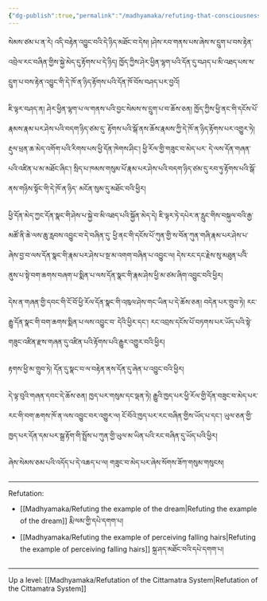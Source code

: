 ```yaml
---
{"dg-publish":true,"permalink":"/madhyamaka/refuting-that-consciousness-is-inherently-established-without-external-objects-gomde/"}
---
```


སེམས་ཙམ་པ་ན་རེ། འདི་བརྟེན་འབྱུང་བའི་དེ་ཉིད་མཐོང་བ་དེས། །ཤེས་རབ་གནས་པས་ཞེས་ས་དྲུག་པ་བས་རྟེན་འབྲེལ་རང་བཞིན་གྱིས་སྐྱེ་མེད་དུ་རྟོགས་པ་དེ་ཉིད། 
ཁྱོད་ཀྱིས་ཤེར་ཕྱིན་ལྷག་པའི་དོན་དུ་བཤད་པ་མི་འཐད་པས་ས་དྲུག་པ་བས་རྟེན་འབྱུང་གི་དེ་ཁོ་ན་ཉིད་རྟོགས་པའི་དོན་ཁོ་བོས་བཤད་པར་བྱའོ། 

ཇི་ལྟར་བཤད་ན། ཤེར་ཕྱིན་ལྷག་པ་ལ་གནས་པའི་བྱང་སེམས་ས་དྲུག་པ་བ་ཆོས་ཅན། ཁྱོད་ཀྱིས་ཕྱི་ནང་གི་དངོས་པོ་རྣམས་རྣམ་པར་ཤེས་པའི་བདག་ཉིད་ཙམ་དུ་
རྟོགས་པའི་སྒོ་ནས་ཆོས་རྣམས་ཀྱི་དེ་ཁོ་ན་ཉིད་རྟོགས་པར་འགྱུར་ཏེ། རྡུལ་ཕྲན་ཆ་མེད་འགོག་པའི་རིགས་པས་ཕྱི་དོན་ཁེགས་ཤིང་། ཕྱི་རོལ་གྱི་གཟུང་བ་མེད་པར་
དེ་ལས་དོན་གཞན་པའི་འཛིན་པ་མ་མཐོང་ཞིང་། སྲིད་པ་ཁམས་གསུམ་པོ་རྣམ་པར་ཤེས་པའི་བདག་ཉིད་ཙམ་དུ་རབ་ཏུ་རྟོགས་པའི་སྒོ་ནས་གཉིས་སྟོང་གི་དེ་ཁོ་ན་ཉིད་
མངོན་སུམ་དུ་མཐོང་བའི་ཕྱིར། 

ཕྱི་དོན་མེད་ཀྱང་དོན་སྣང་གི་ཤེས་པ་སྐྱེ་བ་མི་འཐད་པའི་སྐྱོན་མེད་དེ། ཇི་ལྟར་ཏེ་དཔེར་ན་རླུང་གིས་བསྐུལ་བའི་རྒྱ་མཚོ་ནི་ཆེ་ལས་ཆུ་རླབས་འབྱུང་བ་དེ་བཞིན་དུ་
ཕྱི་ནང་གི་དངོས་པོ་ཀུན་གྱི་ས་བོན་ཀུན་གཞི་རྣམ་པར་ཤེས་པ་ཞེས་བྱ་བ་ལས་དོན་སྣང་གི་རྣམ་པར་ཤེས་པ་སྔ་མ་འགག་བཞིན་པ་འབྱུང་ལ། 
དེས་རང་དང་རྗེས་སུ་མཐུན་པའིེ་ནུས་པ་སྟེ་བག་ཆགས་བཞག་པ་སྨིན་པ་ལས་དོན་སྣང་གི་རྣམ་ཤེས་ཕྱི་མ་ཙམ་ཞིག་འབྱུང་བའི་ཕྱིར། 

དེས་ན་གཞན་གྱི་དབང་གི་ངོ་བོ་ཕྱི་རོལ་དོན་སྣང་གི་འཁུལ་ཤེས་གང་ཡིན་པ་དེ་ཆོས་ཅན། བདེན་པར་གྲུབ་ཏེ། རང་རྒྱུ་དོན་སྣང་གི་བག་ཆགས་སྨིན་པ་ལས་འབྱུང་བ་
དེའི་ཕྱིར་དང་། རང་འབྲས་དངོས་པོ་བཏགས་པར་ཡོད་པའི་སྟེ་གཟུང་འཛིན་རྫས་གཞན་དུ་འཛིན་པའི་རྟོགས་པའི་རྒྱུར་འགྱུར་བའི་ཕྱིར། 

རྟགས་ཕྱི་མ་གྲུབ་ཏེ། དོན་དུ་སྣང་བ་ལ་བརྟེན་ནས་དོན་དུ་ཞེན་པ་འབྱུང་བའི་ཕྱིར། 

དེ་ལྟ་བུའི་གཞན་དབང་དེ་ཆོས་ཅན། ཁྱད་པར་གསུམ་དང་ལྡན་ཏེ། རྒྱུའི་ཁྱད་པར་ཕྱི་རོལ་གྱི་དོན་བཟུང་བ་མེད་པར་རང་གི་བག་ཆགས་ཁོ་ན་ལས་འབྱུང་བར་འགྱུར་ལ། 
ངོ་བོའེ་ཁྱད་པར་རང་བཞིན་གྱིས་ཡོད་པ་དང་། ཡུལ་ཅན་གྱི་ཁྱད་པར་དོན་དམ་པར་སྒྲ་རྟོག་གི་སྤྲོས་པ་ཀུན་གྱི་ཡུལ་མ་ཡིན་པའི་རང་བཞིན་དུ་ཡོད་པའི་ཕྱིར། 

ཞེས་སེམས་ཅམ་པའི་འདོད་པ་དེ་འཆད་པ་ལ། གཟུང་བ་མེད་པར་ཞེས་སོགས་ཟོཀ་གསུམ་གསུངས།

---

Refutation:
- [[Madhyamaka/Refuting the example of the dream\|Refuting the example of the dream]] རྨི་ལམ་གྱི་དཔེ་དགག་པ། 
- [[Madhyamaka/Refuting the example of perceiving falling hairs\|Refuting the example of perceiving falling hairs]] སྐྲ་ཤད་མཐོང་བའི་དཔེ་དགག་པ།



---
Up a level: [[Madhyamaka/Refutation of the Cittamatra System\|Refutation of the Cittamatra System]]
